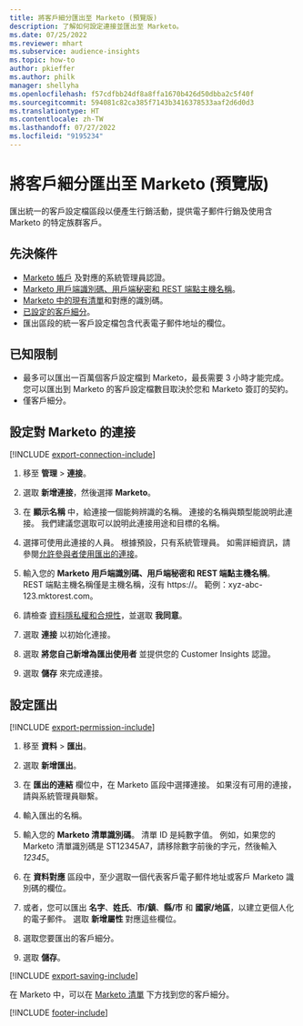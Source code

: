 ```yaml
---
title: 將客戶細分匯出至 Marketo (預覽版)
description: 了解如何設定連接並匯出至 Marketo。
ms.date: 07/25/2022
ms.reviewer: mhart
ms.subservice: audience-insights
ms.topic: how-to
author: pkieffer
ms.author: philk
manager: shellyha
ms.openlocfilehash: f57cdfbb24df8a8ffa1670b426d50dbba2c5f40f
ms.sourcegitcommit: 594081c82ca385f7143b3416378533aaf2d6d0d3
ms.translationtype: HT
ms.contentlocale: zh-TW
ms.lasthandoff: 07/27/2022
ms.locfileid: "9195234"
---
```

# <a name="export-segments-to-marketo-preview"></a>將客戶細分匯出至 Marketo (預覽版)

匯出統一的客戶設定檔區段以便產生行銷活動，提供電子郵件行銷及使用含 Marketo 的特定族群客戶。

## <a name="prerequisites"></a>先決條件

- [Marketo 帳戶](https://login.marketo.com/) 及對應的系統管理員認證。
- [Marketo 用戶端識別碼、用戶端秘密和 REST 端點主機名稱](https://developers.marketo.com/rest-api/authentication/)。
- [Marketo 中的現有清單](https://docs.marketo.com/display/public/DOCS/Understanding+Static+Lists)和對應的識別碼。
- [已設定的客戶細分](segments.md)。
- 匯出區段的統一客戶設定檔包含代表電子郵件地址的欄位。

## <a name="known-limitations"></a>已知限制

- 最多可以匯出一百萬個客戶設定檔到 Marketo，最長需要 3 小時才能完成。 您可以匯出到 Marketo 的客戶設定檔數目取決於您和 Marketo 簽訂的契約。
- 僅客戶細分。

## <a name="set-up-connection-to-marketo"></a>設定對 Marketo 的連接

[!INCLUDE [export-connection-include](includes/export-connection-admn.md)]

1. 移至 **管理** > **連接**。

1. 選取 **新增連接**，然後選擇 **Marketo**。

1. 在 **顯示名稱** 中，給連接一個能夠辨識的名稱。 連接的名稱與類型能說明此連接。 我們建議您選取可以說明此連接用途和目標的名稱。

1. 選擇可使用此連接的人員。 根據預設，只有系統管理員。 如需詳細資訊，請參閱[允許參與者使用匯出的連接](connections.md#allow-contributors-to-use-a-connection-for-exports)。

1. 輸入您的 **Marketo 用戶端識別碼、用戶端秘密和 REST 端點主機名稱**。 REST 端點主機名稱僅是主機名稱，沒有 https://。 範例：xyz-abc-123.mktorest.com。

1. 請檢查 [資料隱私權和合規性](connections.md#data-privacy-and-compliance)，並選取 **我同意**。

1. 選取 **連接** 以初始化連接。

1. 選取 **將您自己新增為匯出使用者** 並提供您的 Customer Insights 認證。

1. 選取 **儲存** 來完成連接。

## <a name="configure-an-export"></a>設定匯出

[!INCLUDE [export-permission-include](includes/export-permission.md)]

1. 移至 **資料** > **匯出**。

1. 選取 **新增匯出**。

1. 在 **匯出的連結** 欄位中，在 Marketo 區段中選擇連接。 如果沒有可用的連接，請與系統管理員聯繫。

1. 輸入匯出的名稱。

1. 輸入您的 **Marketo 清單識別碼**。 清單 ID 是純數字值。 例如，如果您的 Marketo 清單識別碼是 ST12345A7，請移除數字前後的字元，然後輸入 *12345*。

1. 在 **資料對應** 區段中，至少選取一個代表客戶電子郵件地址或客戶 Marketo 識別碼的欄位。

1. 或者，您可以匯出 **名字**、**姓氏**、**市/鎮**、**縣/市** 和 **國家/地區**，以建立更個人化的電子郵件。 選取 **新增屬性** 對應這些欄位。

1. 選取您要匯出的客戶細分。

1. 選取 **儲存**。

[!INCLUDE [export-saving-include](includes/export-saving.md)]

在 Marketo 中，可以在 [Marketo 清單](https://docs.marketo.com/display/public/DOCS/Understanding+Static+Lists) 下方找到您的客戶細分。

[!INCLUDE [footer-include](includes/footer-banner.md)]
